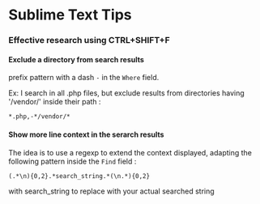 # Sublime Text Tips





### Effective research using CTRL+SHIFT+F

#### Exclude a directory from search results
prefix pattern with a dash `-` in the `Where` field.

Ex: I search in all .php files, but exclude results from directories having '/vendor/' inside their path :

```
*.php,-*/vendor/*
```

#### Show more line context in the serarch results
The idea is to use a regexp to extend the context displayed, adapting the following pattern inside the `Find` field :

```
(.*\n){0,2}.*search_string.*(\n.*){0,2}
```
with search_string to replace with your actual searched string
